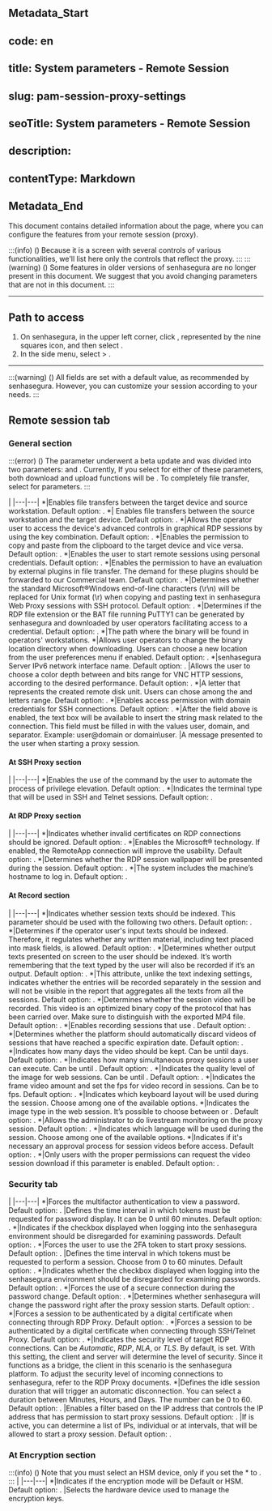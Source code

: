 ## Metadata_Start 
## code: en
## title: System parameters - Remote Session 
## slug: pam-session-proxy-settings 
## seoTitle: System parameters - Remote Session 
## description:  
## contentType: Markdown 
## Metadata_End
This document contains detailed information about the  page, where you can configure the features from your remote session (proxy).

:::(info) ()
Because it is a screen with several controls of various functionalities, we'll list here only the controls that reflect the proxy.
:::
:::(warning) ()
Some features in older versions of senhasegura are no longer present in this document. We suggest that you avoid changing parameters that are not in this document.
:::
***
## Path to access

1. On senhasegura, in the upper left corner, click , represented by the nine squares icon, and then select .
2. In the side menu, select  > .
***

:::(warning) ()
All fields are set with a default value, as recommended by senhasegura. However, you can customize your session according to your needs.
:::

## Remote session tab

### General section
:::(error) ()
The  parameter underwent a beta update and was divided into two parameters:  and . Currently, If you select  for either of these parameters, both download and upload functions will be . To completely  file transfer, select  for  parameters.
:::

|
|---|---|
*|Enables file transfers between the target device and source workstation. Default option: .
*| Enables file transfers between the source workstation and the target device. Default option: .
*|Allows the operator user to access the device's advanced controls in graphical RDP sessions by using the  key combination. Default option: .
*|Enables the permission to copy and paste from the clipboard to the target device and vice versa. Default option: .
*|Enables the user to start remote sessions using personal credentials. Default option: .
*|Enables the permission  to have an  evaluation by external plugins in file transfer. The demand for these plugins should be forwarded to our Commercial team. Default option: .
*|Determines whether the standard Microsoft®Windows end-of-line characters (\r\n) will be replaced for Unix format (\r) when copying and pasting text in senhasegura Web Proxy sessions with SSH protocol. Default option: .
*|Determines if the RDP file extension or the BAT file running PuTTY1 can be generated by senhasegura and downloaded by user operators facilitating access to a credential. Default option: .
*|The path where the  binary will be found in operators' workstations.
*|Allows user operators to change the binary location directory when  downloading. Users can choose a new location from the user preferences menu if enabled. Default option: .
*|senhasegura Server IPv6 network interface name. Default option: .
|Allows the user to choose a color depth between  and  bits range for VNC HTTP sessions, according to the desired performance. Default option: .
*|A letter that represents the created remote disk unit. Users can chose among the  and  letters range. Default option: .
*|Enables access permission with domain credentials for SSH connections. Default option: .
*|After the field above is enabled, the text box will be available to insert the string mask related to the connection. This field must be filled in with the values user, domain, and separator. Example: user@domain or domain\user.
|A message presented to the user when starting a proxy session.

#### At SSH Proxy section
|
|---|---|
*|Enables the use of the  command by the user to automate the process of privilege elevation. Default option: .
*|Indicates the terminal type that will be used in SSH and Telnet sessions. Default option: .

#### At RDP Proxy section
|
|---|---|
*|Indicates whether invalid certificates on RDP connections should be ignored. Default option: .
*|Enables the  Microsoft® technology. If enabled, the RemoteApp connection will improve the  usability. Default option: .
*|Determines whether the RDP session wallpaper will be presented during the session. Default option: .
*|The system includes the machine’s hostname to log in. Default option: .

#### At Record section
|
|---|---|
*|Indicates whether session texts should be indexed. This parameter should be used with the following two others. Default option: .
*|Determines if the operator user's input texts should be indexed. Therefore, it regulates whether any written material, including text placed into mask fields, is allowed. Default option: .
*|Determines whether output texts presented on screen to the user should be indexed. It’s worth remembering that the text typed by the user will also be recorded if it’s an output. Default option: .
*|This attribute, unlike the text indexing settings, indicates whether the entries will be recorded separately in the session and will not be visible in the report that aggregates all the texts from all the sessions. Default option: .
*|Determines whether the session video will be recorded. This video is an optimized binary copy of the protocol that has been carried over. Make sure to distinguish with the exported MP4 file. Default option: .
*|Enables recording sessions that use . Default option: .
*|Determines whether the platform should automatically discard videos of sessions that have reached a specific expiration date. Default option: .
*|Indicates how many days the video should be kept. Can be  until  days. Default option: .
*|Indicates how many simultaneous proxy sessions a user can execute. Can be  until . Default option: .
*|Indicates the quality level of the image for web sessions. Can be  until . Default option: .
*|Indicates the frame video amount and set the fps for video record in sessions.  Can be  to  fps. Default option: .
*|Indicates which keyboard layout will be used during the session. Choose among one of the  available options.
*|Indicates the image type in the web session. It’s possible to choose between  or . Default option: .
*|Allows the administrator to do livestream monitoring on the proxy session. Default option: .
*|Indicates which language will be used during the session. Choose among one of the  available options.
*|Indicates if it's necessary an approval process for session videos before access. Default option: .
*|Only users with the proper permissions can request the video session download if this parameter is enabled. Default option: .




### Security tab
|
|---|---|
*|Forces the multifactor authentication to view a password. Default option: .
|Defines the time interval in which tokens must be requested for password display. It can be 0 until 60 minutes. Default option: .
*|Indicates if the checkbox displayed when logging into the senhasegura environment should be disregarded for examining passwords. Default option: .
*|Forces the user to use the 2FA token to start proxy sessions. Default option: .
|Defines the time interval in which tokens must be requested to perform a session. Choose from 0 to 60 minutes. Default option: .
*|Indicates whether the checkbox displayed when logging into the senhasegura environment should be disregarded for examining passwords. Default option: .
*|Forces the use of a secure connection during the password change. Default option: .
*|Determines whether senhasegura will change the password right after the proxy session starts. Default option: .
*|Forces a session to be authenticated by a digital certificate when connecting through RDP Proxy. Default option: .
*|Forces a session to be authenticated by a digital certificate when connecting through SSH/Telnet Proxy. Default option: .
*|Indicates the security level of target RDP connections. Can be *Automatic*, *RDP*, *NLA*, or *TLS*. By default,  is set. With this setting, the client and server will determine the level of security. Since it functions as a bridge, the client in this scenario is the senhasegura platform. To adjust the security level of incoming connections to senhasegura, refer to the RDP Proxy documents.
*|Defines the idle session duration that will trigger an automatic disconnection. You can select a duration between Minutes, Hours, and Days. The number can be 0 to 60. Default option: .
|Enables a filter based on the IP address that controls the IP address that has permission to start proxy sessions. Default option: .
|If  is active, you can determine a list of IPs, individual or at intervals, that will be allowed to start a proxy session. Default option: .


### At Encryption section
:::(info) ()
Note that you must select an HSM device, only if you set the * to .
:::
|
|---|---|
*|Indicates if the encryption mode will be Default or HSM. Default option: .
|Selects the hardware device used to manage the encryption keys.

